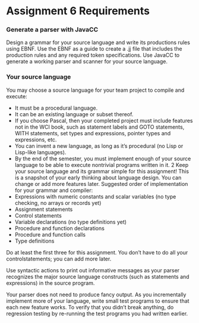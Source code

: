 # Assignment 6 Requirements

### Generate a parser with JavaCC
Design a grammar for your source language and write its productions rules using EBNF. Use the EBNF as a guide to create a .jj file that includes the production rules and any required token specifications. Use JavaCC to generate a working parser and scanner for your source language.

### Your source language
You may choose a source language for your team project to compile and execute:
* It must be a procedural language.
* It can be an existing language or subset thereof.
* If you choose Pascal, then your completed project must include features not in
the WCI book, such as statement labels and GOTO statements, WITH statements,
set types and expressions, pointer types and expressions, etc.
* You can invent a new language, as long as it’s procedural
(no Lisp or Lisp-like languages).
* By the end of the semester, you must implement enough of your source
language to be able to execute nontrivial programs written in it.
2
Keep your source language and its grammar simple for this assignment! This is a
snapshot of your early thinking about language design. You can change or add more
features later. Suggested order of implementation for your grammar and compiler:
* Expressions with numeric constants and scalar variables (no type checking, no
arrays or records yet)
* Assignment statements
* Control statements
* Variable declarations (no type definitions yet)
* Procedure and function declarations
* Procedure and function calls
* Type definitions

Do at least the first three for this assignment. You don’t have to do all your controlstatements; you can add more later.

Use syntactic actions to print out informative messages as your parser recognizes the major source language constructs (such as statements and expressions) in the source program. 

Your parser does not need to produce fancy output. As you incrementally implement more of your language, write small test programs to
ensure that each new feature works. To verify that you didn’t break anything, do
regression testing by re-running the test programs you had written earlier.